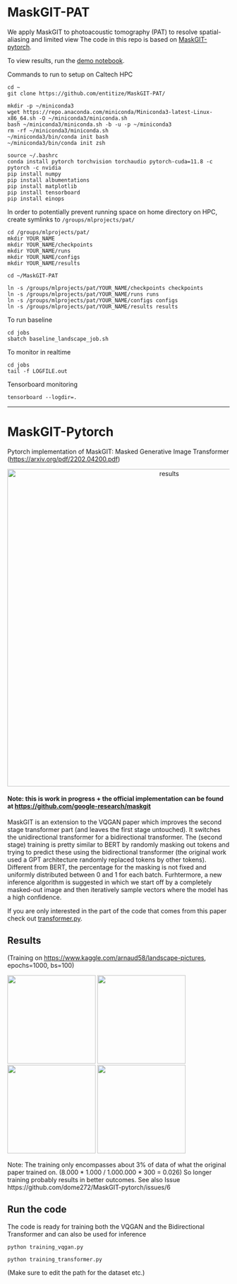 # MaskGIT-PAT

We apply MaskGIT to photoacoustic tomography (PAT) to resolve spatial-aliasing and limited view
The code in this repo is based on [MaskGIT-pytorch](https://github.com/dome272/MaskGIT-pytorch).


To view results, run the [demo notebook](https://colab.research.google.com/drive/1s-8efofieqWDSrxb70S1mk0PVR4etLC4?usp=sharing).

Commands to run to setup on Caltech HPC
```
cd ~
git clone https://github.com/entitize/MaskGIT-PAT/

mkdir -p ~/miniconda3
wget https://repo.anaconda.com/miniconda/Miniconda3-latest-Linux-x86_64.sh -O ~/miniconda3/miniconda.sh
bash ~/miniconda3/miniconda.sh -b -u -p ~/miniconda3
rm -rf ~/miniconda3/miniconda.sh
~/miniconda3/bin/conda init bash
~/miniconda3/bin/conda init zsh

source ~/.bashrc
conda install pytorch torchvision torchaudio pytorch-cuda=11.8 -c pytorch -c nvidia
pip install numpy
pip install albumentations
pip install matplotlib
pip install tensorboard
pip install einops
```

In order to potentially prevent running space on home directory on HPC, create symlinks to `/groups/mlprojects/pat/`
```
cd /groups/mlprojects/pat/
mkdir YOUR_NAME
mkdir YOUR_NAME/checkpoints
mkdir YOUR_NAME/runs
mkdir YOUR_NAME/configs
mkdir YOUR_NAME/results

cd ~/MaskGIT-PAT

ln -s /groups/mlprojects/pat/YOUR_NAME/checkpoints checkpoints
ln -s /groups/mlprojects/pat/YOUR_NAME/runs runs
ln -s /groups/mlprojects/pat/YOUR_NAME/configs configs
ln -s /groups/mlprojects/pat/YOUR_NAME/results results
```

To run baseline
```
cd jobs
sbatch baseline_landscape_job.sh
```

To monitor in realtime
```
cd jobs
tail -f LOGFILE.out
```

Tensorboard monitoring
```
tensorboard --logdir=.
```

___

# MaskGIT-Pytorch

Pytorch implementation of MaskGIT: Masked Generative Image Transformer (https://arxiv.org/pdf/2202.04200.pdf)
<p align="center">
<img width="718" alt="results" src="https://user-images.githubusercontent.com/61938694/154553460-3eb2b55e-e313-4100-bc5e-b9d8c4dd8cd7.png">
</p>

#### Note: this is work in progress + the official implementation can be found at https://github.com/google-research/maskgit


MaskGIT is an extension to the VQGAN paper which improves the second stage transformer part (and leaves the first stage untouched). It switches the unidirectional transformer for a bidirectional transformer. The (second stage) training is pretty similar to BERT by randomly masking out tokens and trying to predict these using the bidirectional transformer (the original work used a GPT architecture randomly replaced tokens by other tokens). Different from BERT, the percentage for the masking is not fixed and uniformly distributed between 0 and 1 for each batch. Furhtermore, a new inference algorithm is suggested in which we start off by a completely masked-out image and then iteratively sample vectors where the model has a high confidence.

If you are only interested in the part of the code that comes from this paper check out [transformer.py](https://github.com/dome272/MaskGIT-pytorch/blob/main/transformer.py).

## Results
(Training on https://www.kaggle.com/arnaud58/landscape-pictures, epochs=1000, bs=100)
<p>
  <img src="https://user-images.githubusercontent.com/61938694/163984267-4e22fd7b-512b-43b3-8fcf-002595e066e7.png" width="200"/>
  <img src="https://user-images.githubusercontent.com/61938694/163984994-95c44898-3734-4438-8c6b-6c1c1cc86920.png" width="200"/>
  <img src="https://user-images.githubusercontent.com/61938694/163985169-07cd7fb8-5517-41e3-83b2-7f2c99e3da8d.png" width="200"/>
  <img src="https://user-images.githubusercontent.com/61938694/163985493-0beb72bb-7e8a-4c9d-91f7-301e25ef42e6.png" width="200"/>
</p>
Note: The training only encompasses about 3% of data of what the original paper trained on. (8.000 * 1.000 / 1.000.000 * 300 = 0.026)
So longer training probably results in better outcomes. See also Issue https://github.com/dome272/MaskGIT-pytorch/issues/6

## Run the code
The code is ready for training both the VQGAN and the Bidirectional Transformer and can also be used for inference

```python training_vqgan.py```

```python training_transformer.py```

(Make sure to edit the path for the dataset etc.)

